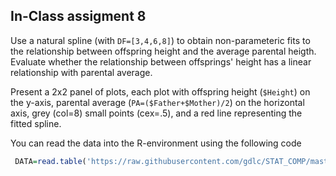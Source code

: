## In-Class assigment 8

Use a natural spline (with `DF=[3,4,6,8]`) to obtain non-parameteric fits to the relationship between offspring height and the average parental heigth. Evaluate whether the relationship between offsprings' height has a linear relationship with parental average. 

Present a 2x2 panel of plots, each plot with offspring height (`$Height`) on the y-axis, parental average (`PA=($Father+$Mother)/2`) on the horizontal axis, grey (col=8) small points (cex=.5), and a red line representing the fitted spline. 


You can read the data into the R-environment using the following code


```r
 DATA=read.table('https://raw.githubusercontent.com/gdlc/STAT_COMP/master/DATA/GALTON.csv',header=TRUE,sep=',')
```
